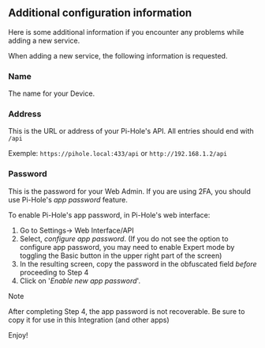 ## Additional configuration information

Here is some additional information if you encounter any problems while adding a new service.

When adding a new service, the following information is requested.

### Name
The name for your Device.

### Address

This is the URL or address of your Pi-Hole's API. All entries should end with `/api`

Exemple: `https://pihole.local:433/api` or `http://192.168.1.2/api`

### Password

This is the password for your Web Admin. If you are using 2FA, you should use Pi-Hole's _app password_ feature.

To enable Pi-Hole's app password, in Pi-Hole's web interface:
1. Go to Settings-> Web Interface/API
2. Select, _configure app password_. (If you do not see the option to configure app password, you may need to enable Expert mode by toggling the Basic button in the upper right part of the screen)
3. In the resulting screen, copy the password in the obfuscated field _before_ proceeding to Step 4
4. Click on '_Enable new app password_'. 

> [!NOTE]
> After completing Step 4, the app password is not recoverable. Be sure to copy it for use in this Integration (and other apps)

Enjoy!

